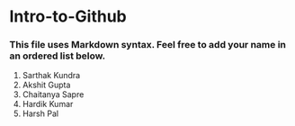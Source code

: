 # Intro-to-Github

### This file uses Markdown syntax. Feel free to add your name in an ordered list below.
1. Sarthak Kundra
2. Akshit Gupta
3. Chaitanya Sapre
4. Hardik Kumar
5. Harsh Pal